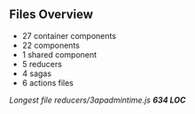 ## Files Overview

* 27 container components
* 22 components
* 1 shared component
* 5 reducers
* 4 sagas
* 6 actions files

*Longest file reducers/3apadmintime.js __634 LOC__*
